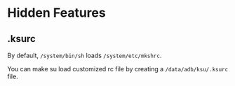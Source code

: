 # Hidden Features

## .ksurc

By default, `/system/bin/sh` loads `/system/etc/mkshrc`.

You can make su load customized rc file by creating a `/data/adb/ksu/.ksurc` file.